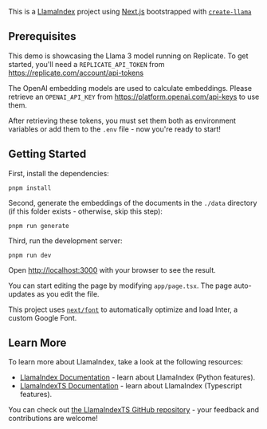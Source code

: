 This is a [LlamaIndex](https://www.llamaindex.ai/) project using [Next.js](https://nextjs.org/) bootstrapped with [`create-llama`](https://github.com/run-llama/LlamaIndexTS/tree/main/packages/create-llama)

## Prerequisites

This demo is showcasing the Llama 3 model running on Replicate. To get started, you'll need
a `REPLICATE_API_TOKEN` from https://replicate.com/account/api-tokens

The OpenAI embedding models are used to calculate embeddings. Please retrieve an `OPENAI_API_KEY` from https://platform.openai.com/api-keys to use them.

After retrieving these tokens, you must set them both as environment variables or add them to the `.env` file - now you're ready to start!

## Getting Started

First, install the dependencies:

```
pnpm install
```

Second, generate the embeddings of the documents in the `./data` directory (if this folder exists - otherwise, skip this step):

```
pnpm run generate
```

Third, run the development server:

```
pnpm run dev
```

Open [http://localhost:3000](http://localhost:3000) with your browser to see the result.

You can start editing the page by modifying `app/page.tsx`. The page auto-updates as you edit the file.

This project uses [`next/font`](https://nextjs.org/docs/basic-features/font-optimization) to automatically optimize and load Inter, a custom Google Font.

## Learn More

To learn more about LlamaIndex, take a look at the following resources:

- [LlamaIndex Documentation](https://docs.llamaindex.ai) - learn about LlamaIndex (Python features).
- [LlamaIndexTS Documentation](https://ts.llamaindex.ai) - learn about LlamaIndex (Typescript features).

You can check out [the LlamaIndexTS GitHub repository](https://github.com/run-llama/LlamaIndexTS) - your feedback and contributions are welcome!
